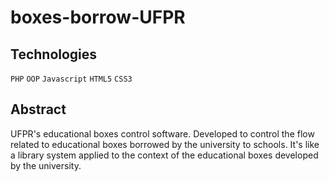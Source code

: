 # boxes-borrow-UFPR
## Technologies
`PHP` `OOP` `Javascript` `HTML5` `CSS3`  
## Abstract
UFPR's educational boxes control software. Developed to control the flow related to educational boxes borrowed by the university to schools. It's like a library system applied to the context of the educational boxes developed by the university.
